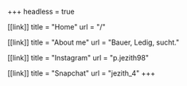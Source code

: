 +++
headless = true

[[link]]
title = "Home"
url = "/"

[[link]]
title = "About me"
url = "Bauer, Ledig, sucht."

[[link]]
title = "Instagram"
url = "p.jezith98"

[[link]]
title = "Snapchat"
url = "jezith_4"
+++
